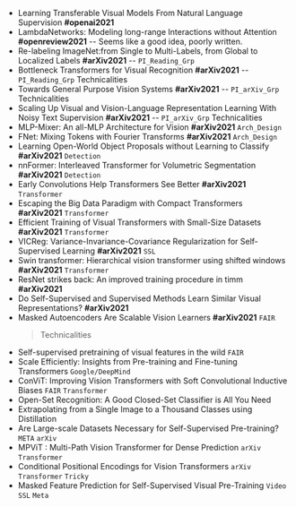 * Learning Transferable Visual Models From Natural Language Supervision **#openai2021**
* LambdaNetworks: Modeling long-range Interactions without Attention **#openreview2021** -- Seems like a good idea, poorly written.
* Re-labeling ImageNet:from Single to Multi-Labels, from Global to Localized Labels **#arXiv2021** -- `PI_Reading_Grp`
* Bottleneck Transformers for Visual Recognition **#arXiv2021** -- `PI_Reading_Grp` Technicalities
* Towards General Purpose Vision Systems **#arXiv2021** -- `PI_arXiv_Grp` Technicalities
* Scaling Up Visual and Vision-Language Representation Learning With Noisy Text Supervision **#arXiv2021** -- `PI_arXiv_Grp` Technicalities
* MLP-Mixer: An all-MLP Architecture for Vision **#arXiv2021** `Arch_Design`
* FNet: Mixing Tokens with Fourier Transforms **#arXiv2021** `Arch_Design`
* Learning Open-World Object Proposals without Learning to Classify **#arXiv2021** `Detection`
* nnFormer: Interleaved Transformer for Volumetric Segmentation **#arXiv2021** `Detection`
* Early Convolutions Help Transformers See Better **#arXiv2021** `Transformer`
* Escaping the Big Data Paradigm with Compact Transformers **#arXiv2021** `Transformer`
* Efficient Training of Visual Transformers with Small-Size Datasets **#arXiv2021** `Transformer`
* VICReg: Variance-Invariance-Covariance Regularization for Self-Supervised Learning **#arXiv2021** `SSL`
* Swin transformer: Hierarchical vision transformer using shifted windows **#arXiv2021** `Transformer`
* ResNet strikes back: An improved training procedure in timm **#arXiv2021** 
* Do Self-Supervised and Supervised Methods Learn Similar Visual Representations? **#arXiv2021** 
* Masked Autoencoders Are Scalable Vision Learners **#arXiv2021** `FAIR`
	> Technicalities 
* Self-supervised pretraining of visual features in the wild `FAIR`
* Scale Efficiently: Insights from Pre-training and Fine-tuning Transformers `Google/DeepMind`
* ConViT: Improving Vision Transformers with Soft Convolutional Inductive Biases `FAIR` `Transformer`
* Open-Set Recognition: A Good Closed-Set Classifier is All You Need
* Extrapolating from a Single Image to a Thousand Classes using Distillation
* Are Large-scale Datasets Necessary for Self-Supervised Pre-training? `META` `arXiv`
* MPViT : Multi-Path Vision Transformer for Dense Prediction `arXiv` `Transformer`
* Conditional Positional Encodings for Vision Transformers `arXiv` `Transformer` `Tricky`
* Masked Feature Prediction for Self-Supervised Visual Pre-Training `Video` `SSL` `Meta`
